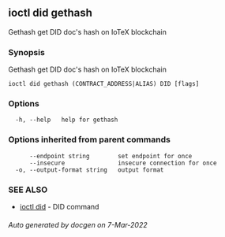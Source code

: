 ## ioctl did gethash

Gethash get DID doc's hash on IoTeX blockchain

### Synopsis

Gethash get DID doc's hash on IoTeX blockchain

```
ioctl did gethash (CONTRACT_ADDRESS|ALIAS) DID [flags]
```

### Options

```
  -h, --help   help for gethash
```

### Options inherited from parent commands

```
      --endpoint string        set endpoint for once
      --insecure               insecure connection for once
  -o, --output-format string   output format
```

### SEE ALSO

* [ioctl did](ioctl_did.md)	 - DID command

###### Auto generated by docgen on 7-Mar-2022
